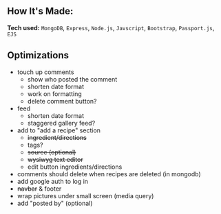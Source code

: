 ## How It's Made:

**Tech used:** `MongoDB`, `Express`, `Node.js`, `Javscript`, `Bootstrap`, `Passport.js`, `EJS`

## Optimizations

- touch up comments
  - show who posted the comment
  - shorten date format
  - work on formatting
  - delete comment button?
- feed
  - shorten date format
  - staggered gallery feed?
- add to "add a recipe" section
	- ~~ingredient/directions~~
	- tags?
	- ~~source (optional)~~
	- ~~wysiwyg text editor~~
  - edit button ingredients/directions
- comments should delete when recipes are deleted (in mongodb)
- add google auth to log in
- ~~navbar~~ & footer
- wrap pictures under small screen (media query)
- add "posted by" (optional)